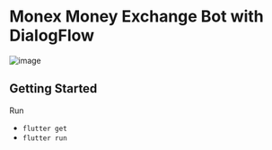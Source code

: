 # Monex Money Exchange Bot with DialogFlow

![image](https://user-images.githubusercontent.com/13297/61176297-07519800-a5f1-11e9-949d-228fd5bde963.png)

## Getting Started

Run

- `flutter get`
- `flutter run`
